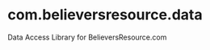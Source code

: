 com.believersresource.data
==========================

Data Access Library for BelieversResource.com